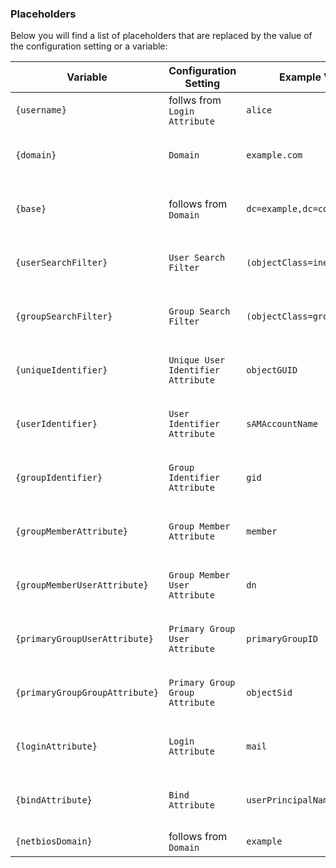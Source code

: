### Placeholders

Below you will find a list of placeholders that are replaced by the value of the configuration setting or a variable:

Variable                        | Configuration Setting     | Example Value         | Authentication Methods    |
-------------                   | ---------------           | ------------          | ------------              |
`{username}`                    | follws from `Login Attribute` | `alice`           | Any |
`{domain}`                      | `Domain`                  | `example.com`         | Generic LDAP, OpenLDAP, Active Directory |
`{base}`                        | follows from `Domain`     | `dc=example,dc=com`   | Generic LDAP, OpenLDAP, Active Directory |
`{userSearchFilter}`            | `User Search Filter`      | `(objectClass=inetOrgPerson)` | Generic LDAP, OpenLDAP, Active Directory |
`{groupSearchFilter}`           | `Group Search Filter`     | `(objectClass=groupOfNames)` | Generic LDAP, OpenLDAP, Active Directory |
`{uniqueIdentifier}`            | `Unique User Identifier Attribute` | `objectGUID` | Generic LDAP, OpenLDAP, Active Directory |
`{userIdentifier}`              | `User Identifier Attribute` | `sAMAccountName`    | Generic LDAP, OpenLDAP, Active Directory |
`{groupIdentifier}`             | `Group Identifier Attribute` | `gid`              | Generic LDAP, OpenLDAP, Active Directory |
`{groupMemberAttribute}`        | `Group Member Attribute`  | `member`              | Generic LDAP, OpenLDAP, Active Directory |
`{groupMemberUserAttribute}`    | `Group Member User Attribute` | `dn`              | Generic LDAP, OpenLDAP, Active Directory |
`{primaryGroupUserAttribute}`   | `Primary Group User Attribute` | `primaryGroupID` | Generic LDAP, OpenLDAP, Active Directory |
`{primaryGroupGroupAttribute}`  | `Primary Group Group Attribute` | `objectSid`     | Generic LDAP, OpenLDAP, Active Directory |
`{loginAttribute}`              | `Login Attribute`         | `mail`                | Generic LDAP, OpenLDAP, Active Directory |
`{bindAttribute}`               | `Bind Attribute`          | `userPrincipalName`   | Generic LDAP, OpenLDAP, Active Directory |
`{netbiosDomain}`               | follows from `Domain`     | `example`             | Active Directory |

